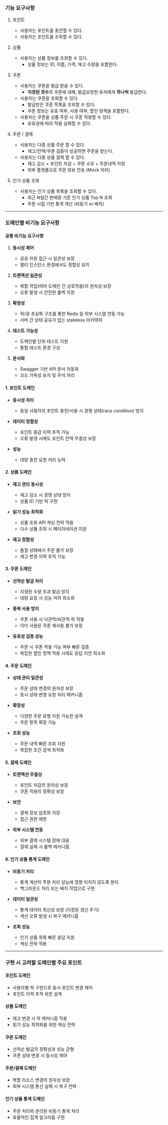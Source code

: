### 기능 요구사항

1. 포인트

   - 사용자는 포인트를 충전할 수 있다.
   - 사용자는 포인트를 조회할 수 있다.

2. 상품

   - 사용자는 상품 정보를 조회할 수 있다.
     - 상품 정보는 ID, 이름, 가격, 재고 수량을 포함한다.

3. 쿠폰

   - 사용자는 쿠폰을 발급 받을 수 있다.
     - **지정된 갯수**의 쿠폰에 대해, 발급요청한 유저에게 **하나씩** 발급한다.
   - 사용자는 쿠폰을 조회할 수 있다.
     - 발급받은 쿠폰 목록을 조회할 수 있다.
     - 쿠폰 정보는 유효 여부, 사용 여부, 할인 정책을 포함한다.
   - 사용자는 쿠폰을 상품 주문 시 쿠폰 적용할 수 있다.
     - 유효성에 따라 적용 실패할 수 있다.

4. 주문 / 결제

   - 사용자는 다중 상품 주문 할 수 있다.
     - 재고/잔액/쿠폰 검증이 성공하면 주문을 받는다.
   - 사용자는 다중 상품 결제 할 수 있다.
     - 재고 감소 + 포인트 차감 + 쿠폰 소모 + 주문내역 저장
     - 외부 플랫폼으로 주문 정보 전송 (Mock 처리)

5. 인기 상품 조회
   - 사용자는 인기 상품 목록을 조회할 수 있다.
     - 최근 N일간 판매량 기준 인기 상품 Top N 조회
     - 주문 시점 기반 통계 계산 (비동기 or 배치)

---

### 도메인별 비기능 요구사항

#### 공통 비기능 요구사항

1. **동시성 제어**

   - 공유 자원 접근 시 일관성 보장
   - 멀티 인스턴스 환경에서도 정합성 유지

2. **트랜잭션 일관성**

   - 복합 작업(여러 도메인 간 상호작용)의 원자성 보장
   - 오류 발생 시 안전한 롤백 지원

3. **확장성**

   - 락/큐 추상화 구조를 통한 Redis 등 외부 시스템 연동 가능
   - 서버 간 상태 공유가 없는 stateless 아키텍처

4. **테스트 가능성**

   - 도메인별 단위 테스트 지원
   - 통합 테스트 환경 구성

5. **문서화**
   - Swagger 기반 API 문서 자동화
   - 코드 가독성 유지 및 주석 처리

#### 1. 포인트 도메인

- **동시성 처리**

  - 동일 사용자의 포인트 충전/사용 시 경쟁 상태(race condition) 방지

- **데이터 정합성**

  - 포인트 증감 이력 추적 가능
  - 오류 발생 시에도 포인트 잔액 무결성 보장

- **성능**
  - 대량 충전 요청 처리 능력

#### 2. 상품 도메인

- **재고 관리 동시성**

  - 재고 감소 시 경쟁 상태 방지
  - 상품 ID 기반 락 구현

- **읽기 성능 최적화**

  - 상품 조회 API 캐싱 전략 적용
  - 다수 상품 조회 시 페이지네이션 지원

- **재고 정합성**
  - 품절 상태에서 주문 불가 보장
  - 재고 변경 이력 추적 가능

#### 3. 쿠폰 도메인

- **선착순 발급 처리**

  - 지정된 수량 초과 발급 방지
  - 대량 요청 시 성능 저하 최소화

- **중복 사용 방지**

  - 쿠폰 사용 시 낙관적/비관적 락 적용
  - 이미 사용된 쿠폰 재사용 불가 보장

- **유효성 검증 성능**
  - 주문 시 쿠폰 적용 가능 여부 빠른 검증
  - 복잡한 할인 정책 적용 시에도 응답 지연 최소화

#### 4. 주문 도메인

- **상태 관리 일관성**

  - 주문 상태 변경의 원자성 보장
  - 동시 상태 변경 요청 처리 메커니즘

- **확장성**

  - 다양한 주문 유형 지원 가능한 설계
  - 주문 항목 확장 가능

- **조회 성능**
  - 주문 내역 빠른 조회 지원
  - 복잡한 조건 검색 최적화

#### 5. 결제 도메인

- **트랜잭션 무결성**

  - 포인트 차감의 원자성 보장
  - 쿠폰 적용의 정확성 보장

- **보안**

  - 결제 정보 암호화 저장
  - 접근 권한 제한

- **외부 시스템 연동**
  - 외부 결제 시스템 장애 대응
  - 결제 실패 시 롤백 메커니즘

#### 6. 인기 상품 통계 도메인

- **비동기 처리**

  - 통계 계산이 주문 처리 성능에 영향 미치지 않도록 분리
  - 백그라운드 처리 또는 배치 작업으로 구현

- **데이터 일관성**

  - 통계 데이터 최신성 보장 (지정된 갱신 주기)
  - 계산 오류 발생 시 복구 메커니즘

- **조회 성능**
  - 인기 상품 목록 빠른 응답 지원
  - 캐싱 전략 적용

---

### 구현 시 고려할 도메인별 주요 포인트

#### 포인트 도메인

- 사용자별 락 구현으로 동시 포인트 변경 제어
- 포인트 이력 추적 위한 설계

#### 상품 도메인

- 재고 변경 시 락 메커니즘 적용
- 읽기 성능 최적화를 위한 캐싱 전략

#### 쿠폰 도메인

- 선착순 발급의 정확성과 성능 균형
- 쿠폰 상태 변경 시 동시성 제어

#### 주문/결제 도메인

- 복합 리소스 변경의 원자성 보장
- 외부 시스템 통신 실패 시 복구 전략

#### 인기 상품 통계 도메인

- 주문 처리와 분리된 비동기 통계 처리
- 효율적인 집계 알고리즘 구현
